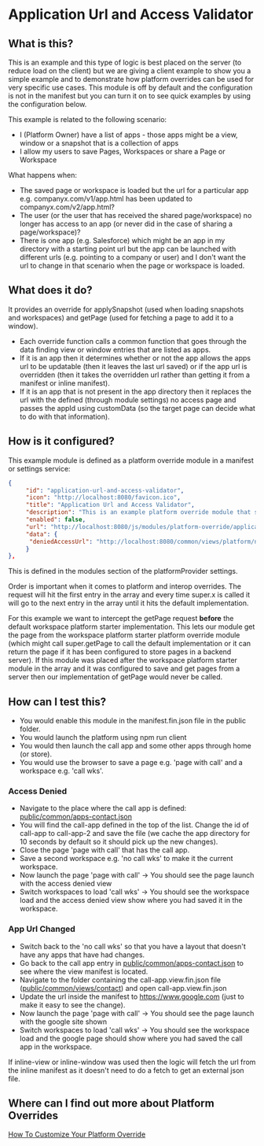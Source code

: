 # Application Url and Access Validator

## What is this?

This is an example and this type of logic is best placed on the server (to reduce load on the client) but we are giving a client example to show you a simple example and to demonstrate how platform overrides can be used for very specific use cases.
This module is off by default and the configuration is not in the manifest but you can turn it on to see quick examples by using the configuration below.

This example is related to the following scenario:

- I (Platform Owner) have a list of apps - those apps might be a view, window or a snapshot that is a collection of apps
- I allow my users to save Pages, Workspaces or share a Page or Workspace

What happens when:

- The saved page or workspace is loaded but the url for a particular app e.g. companyx.com/v1/app.html has been updated to companyx.com/v2/app.html?
- The user (or the user that has received the shared page/workspace) no longer has access to an app (or never did in the case of sharing a page/workspace)?
- There is one app (e.g. Salesforce) which might be an app in my directory with a starting point url but the app can be launched with different urls (e.g. pointing to a company or user) and I don't want the url to change in that scenario when the page or workspace is loaded.

## What does it do?

It provides an override for applySnapshot (used when loading snapshots and workspaces) and getPage (used for fetching a page to add it to a window).

- Each override function calls a common function that goes through the data finding view or window entries that are listed as apps.
- If it is an app then it determines whether or not the app allows the apps url to be updatable (then it leaves the last url saved) or if the app url is overridden (then it takes the overridden url rather than getting it from a manifest or inline manifest).
- If it is an app that is not present in the app directory then it replaces the url with the defined (through module settings) no access page and passes the appId using customData (so the target page can decide what to do with that information).

## How is it configured?

This example module is defined as a platform override module in a manifest or settings service:

```json
{
     "id": "application-url-and-access-validator",
     "icon": "http://localhost:8080/favicon.ico",
     "title": "Application Url and Access Validator",
     "description": "This is an example platform override module that shows how you could validate a saved page, workspace or an application snapshot (if it combines apps) to ensure that it is using the latest url for the applications used and that the user still has access to that app.",
     "enabled": false,
     "url": "http://localhost:8080/js/modules/platform-override/application-url-and-access-validator.bundle.js",
     "data": {
      "deniedAccessUrl": "http://localhost:8080/common/views/platform/no-access/no-access.html"
     }
},
```

This is defined in the modules section of the platformProvider settings.

Order is important when it comes to platform and interop overrides. The request will hit the first entry in the array and every time super.x is called it will go to the next entry in the array until it hits the default implementation.

For this example we want to intercept the getPage request **before** the default workspace platform starter implementation. This lets our module get the page from the workspace platform starter platform override module (which might call super.getPage to call the default implementation or it can return the page if it has been configured to store pages in a backend server). If this module was placed after the workspace platform starter module in the array and it was configured to save and get pages from a server then our implementation of getPage would never be called.

## How can I test this?

- You would enable this module in the manifest.fin.json file in the public folder.
- You would launch the platform using npm run client
- You would then launch the call app and some other apps through home (or store).
- You would use the browser to save a page e.g. 'page with call' and a workspace e.g. 'call wks'.

### Access Denied

- Navigate to the place where the call app is defined: [public/common/apps-contact.json](../../../../../public/common/apps-contact.json)
- You will find the call-app defined in the top of the list. Change the id of call-app to call-app-2 and save the file (we cache the app directory for 10 seconds by default so it should pick up the new changes).
- Close the page 'page with call' that has the call app.
- Save a second workspace e.g. 'no call wks' to make it the current workspace.
- Now launch the page 'page with call' -> You should see the page launch with the access denied view
- Switch workspaces to load 'call wks' -> You should see the workspace load and the access denied view show where you had saved it in the workspace.

### App Url Changed

- Switch back to the 'no call wks' so that you have a layout that doesn't have any apps that have had changes.
- Go back to the call app entry in [public/common/apps-contact.json](../../../../../public/common/apps-contact.json) to see where the view manifest is located.
- Navigate to the folder containing the call-app.view.fin.json file ([public/common/views/contact](../../../../../public/common/views/contact/)) and open call-app.view.fin.json
- Update the url inside the manifest to <https://www.google.com> (just to make it easy to see the change).
- Now launch the page 'page with call' -> You should see the page launch with the google site shown
- Switch workspaces to load 'call wks' -> You should see the workspace load and the google page should show where you had saved the call app in the workspace.

If inline-view or inline-window was used then the logic will fetch the url from the inline manifest as it doesn't need to do a fetch to get an external json file.

## Where can I find out more about Platform Overrides

[How To Customize Your Platform Override](../../../../../docs/how-to-customize-your-platform-override.md)
